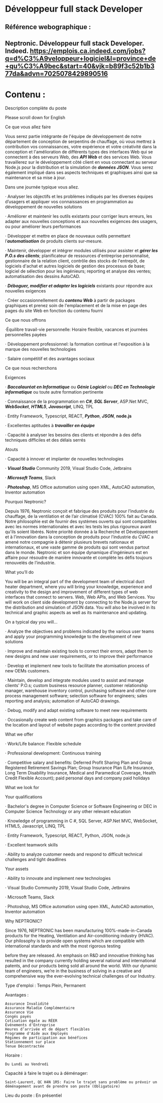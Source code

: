 # Développeur full stack Developer 
## Référence webographique : 
Neptronic. Développeur full stack Developer. Indeed. https://emplois.ca.indeed.com/jobs?q=d%C3%A9veloppeur+logiciel&l=province+de+qu%C3%A9bec&start=40&vjk=b89f3c52b1b377da&advn=7025078429890516
---

# Contenu : 

Description complète du poste

Please scroll down for English

Ce que vous allez faire

Vous serez partie intégrante de l'équipe de développement de notre département de conception de serpentins de chauffage, où vous mettrez à contribution vos connaissances, votre expérience et votre créativité dans la conception et l'amélioration de différents types des interfaces Web qui se connectent à des serveurs Web, des ***API Web*** et des services Web. Vous travaillerez sur le développement côté client en vous connectant au serveur Node.js pour la distribution et la simulation de ***données JSON***. Vous serez également impliqué dans ses aspects techniques et graphiques ainsi que sa maintenance et sa mise à jour.

Dans une journée typique vous allez.

· Analyser les objectifs et les problèmes indiqués par les diverses équipes d’usagers et appliquer vos connaissances en programmation au développement de nouvelles solutions

· Améliorer et maintenir les outils existants pour corriger leurs erreurs, les adapter aux nouvelles conceptions et aux nouvelles exigences des usagers, ou pour améliorer leurs performances

· Développer et mettre en place de nouveaux outils permettant l’***automatisation*** de produits clients sur-mesure.

· Maintenir, développer et intégrer modules utilisés pour assister et ***gérer les P.O.s des clients***; planificateur de ressources d'entreprise personnalisé, gestionnaire de la relation client, contrôle des stocks de l'entrepôt, de logiciels d'achat et autres logiciels de gestion des processus de base; logiciel de sélection pour les ingénieurs; reporting et analyse des ventes; automatisation des dessins AutoCAD.

· ***Déboguer, modifier et adapter les logiciels*** existants pour répondre aux nouvelles exigences

· Créer occasionnellement du ***contenu Web*** à partir de packages graphiques et prenez soin de l'emplacement et de la mise en page des pages du site Web en fonction du contenu fourni

Ce que nous offrons

·Équilibre travail-vie personnelle: Horaire flexible, vacances et journées personnelles payées

· Développement professionnel: la formation continue et l'exposition à la marque des nouvelles technologies

· Salaire compétitif et des avantages sociaux

Ce que nous recherchons

Exigences

· ***Baccalauréat en Informatique*** ou ***Génie Logiciel*** ou ***DEC en Technologie informatique*** ou toute autre formation pertinente

· Connaissance de la programmation en ***C#***, ***SQL Server***, ASP.Net MVC, ***WebSocket***, ***HTML5***, ***Javascript***, LINQ, TPL

· Entity Framework, Typescript, REACT, ***Python***, ***JSON***, **node.js**

· Excellentes aptitudes à ***travailler en équipe***

· Capacité à analyser les besoins des clients et répondre à des défis techniques difficiles et des délais serrés

Atouts

· Capacité à innover et implanter de nouvelles technologies

· ***Visual Studio*** Community 2019, Visual Studio Code, Jetbrains

· ***Microsoft Teams***, Slack

· ***Photoshop***, MS Office automation using open XML, AutoCAD automation, Inventor automation

Pourquoi Neptronic?

Depuis 1976, Neptronic conçoit et fabrique des produits pour l’industrie du chauffage, de la ventilation et de l’air climatisé (CVAC) 100% fait au Canada. Notre philosophie est de fournir des systèmes ouverts qui sont compatibles avec les normes internationales et avec les tests les plus rigoureux avant qu'ils soient libérés. Notre priorité donnée à la Recherche et Développement et à l’innovation dans la conception de produits pour l’industrie du CVAC a amené notre compagnie à détenir plusieurs brevets nationaux et internationaux, et une vaste gamme de produits qui sont vendus partout dans le monde. Neptronic et son équipe dynamique d’ingénieurs est en affaire pour résoudre de manière innovante et complète les défis toujours renouvelés de l’industrie.

What you’ll do

You will be an integral part of the development team of electrical duct heater department, where you will bring your knowledge, experience and creativity to the design and improvement of different types of web interfaces that connect to servers. Web, Web APIs, and Web Services. You will work on client side development by connecting to the Node.js server for the distribution and simulation of JSON data. You will also be involved in its technical and graphic aspects as well as its maintenance and updating.

On a typical day you will…

· Analyze the objectives and problems indicated by the various user teams and apply your programming knowledge to the development of new solutions

· Improve and maintain existing tools to correct their errors, adapt them to new designs and new user requirements, or to improve their performance

· Develop et implement new tools to facilitate the atomisation process of new OEMs customers.

· Maintain, develop and integrate modules used to assist and manage clients' P.O.s; custom business resource planner, customer relationship manager, warehouse inventory control, purchasing software and other core process management software; selection software for engineers; sales reporting and analysis; automation of AutoCAD drawings.

· Debug, modify and adapt existing software to meet new requirements

· Occasionally create web content from graphics packages and take care of the location and layout of website pages according to the content provided

What we offer

· Work/Life balance: Flexible schedule

· Professional development: Continuous training

· Competitive salary and benefits: Deferred Profit Sharing Plan and Group Registered Retirement Savings Plan; Group Insurance Plan (Life Insurance, Long Term Disability Insurance, Medical and Paramedical Coverage, Health Credit Flexible Account); paid personal days and company paid holidays

What we look for

Your qualifications

· Bachelor's degree in Computer Science or Software Engineering or DEC in Computer Science Technology or any other relevant education

· Knowledge of programming in C #, SQL Server, ASP.Net MVC, WebSocket, HTML5, Javascript, LINQ, TPL

· Entity Framework, Typescript, REACT, Python, JSON, node.js

· Excellent teamwork skills

· Ability to analyze customer needs and respond to difficult technical challenges and tight deadlines

Your assets

· Ability to innovate and implement new technologies

· Visual Studio Community 2019, Visual Studio Code, Jetbrains

· Microsoft Teams, Slack

· Photoshop, MS Office automation using open XML, AutoCAD automation, Inventor automation

Why NEPTRONIC?

Since 1976, NEPTRONIC has been manufacturing 100%-made-in-Canada products for the Heating, Ventilation and Air-conditioning industry (HVAC). Our philosophy is to provide open systems which are compatible with international standards and with the most rigorous testing

before they are released. An emphasis on R&D and innovative thinking has resulted in the company currently holding several national and international patents, and our products being sold all around the world. With our dynamic team of engineers, we’re in the business of solving in a creative and comprehensive way the ever-evolving technical challenges of our Industry.

Type d'emploi : Temps Plein, Permanent

Avantages :

    Assurance Invalidité
    Assurance Maladie Complémentaire
    Assurance Vie
    Congés payés
    Cotisation égale au RÉER
    Événements d'Entreprise
    Heures d’arrivée et de départ flexibles
    Programme d'Aide aux Employés
    Régimes de participation aux bénéfices
    Stationnement sur place
    Tenue Décontractée

Horaire :

    Du Lundi au Vendredi

Capacité à faire le trajet ou à déménager:

    Saint-Laurent, QC H4N 1R5: Faire le trajet sans problème ou prévoir un déménagement avant de prendre son poste (Obligatoire)

Lieu du poste : En présentiel